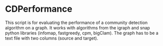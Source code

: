 # CDPerformance

This script is for evaluating the performance of a community detection algorithm on a graph. 
It works with algorithms from the igraph and snap python libraries (infomap, fastgreedy, cpm, bigClam).
The graph has to be a text file with two columns (source and target).
